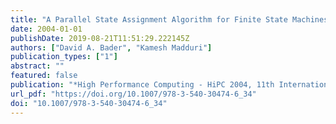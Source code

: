 ```yaml
---
title: "A Parallel State Assignment Algorithm for Finite State Machines"
date: 2004-01-01
publishDate: 2019-08-21T11:51:29.222145Z
authors: ["David A. Bader", "Kamesh Madduri"]
publication_types: ["1"]
abstract: ""
featured: false
publication: "*High Performance Computing - HiPC 2004, 11th International Conference, Bangalore, India, December 19-22, 2004, Proceedings*"
url_pdf: "https://doi.org/10.1007/978-3-540-30474-6_34"
doi: "10.1007/978-3-540-30474-6_34"
---
```


